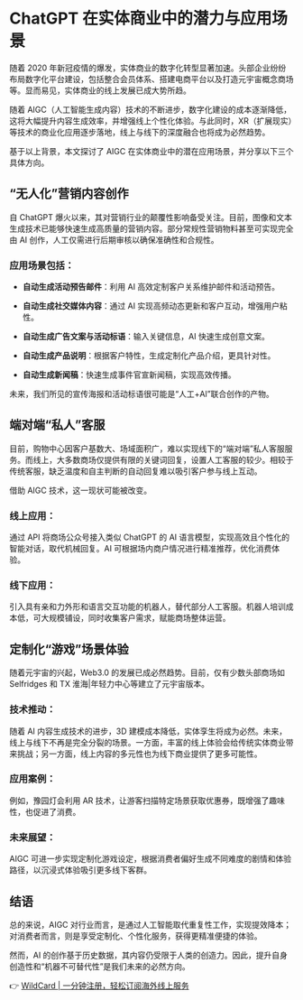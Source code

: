 # ChatGPT 在实体商业中的潜力与应用场景

随着 2020 年新冠疫情的爆发，实体商业的数字化转型显著加速。头部企业纷纷布局数字化平台建设，包括整合会员体系、搭建电商平台以及打造元宇宙概念商场等。显而易见，实体商业的线上发展已成大势所趋。

随着 AIGC（人工智能生成内容）技术的不断进步，数字化建设的成本逐渐降低，这将大幅提升内容生成效率，并增强线上个性化体验。与此同时，XR（扩展现实）等技术的商业化应用逐步落地，线上与线下的深度融合也将成为必然趋势。

基于以上背景，本文探讨了 AIGC 在实体商业中的潜在应用场景，并分享以下三个具体方向。

## “无人化”营销内容创作

自 ChatGPT 爆火以来，其对营销行业的颠覆性影响备受关注。目前，图像和文本生成技术已能够快速生成高质量的营销内容。部分常规性营销物料甚至可实现完全由 AI 创作，人工仅需进行后期审核以确保准确性和合规性。

### 应用场景包括：
- **自动生成活动预告邮件**：利用 AI 高效定制客户关系维护邮件和活动预告。
  
  

- **自动生成社交媒体内容**：通过 AI 实现高频动态更新和客户互动，增强用户粘性。
- **自动生成广告文案与活动标语**：输入关键信息，AI 快速生成创意文案。
  
  

- **自动生成产品说明**：根据客户特性，生成定制化产品介绍，更具针对性。
- **自动生成新闻稿**：快速生成事件官宣新闻稿，实现高效传播。

未来，我们所见的宣传海报和活动标语很可能是“人工+AI”联合创作的产物。

## 端对端“私人”客服

目前，购物中心因客户基数大、场域面积广，难以实现线下的“端对端”私人客服服务。而线上，大多数商场仅提供有限的关键词回复，设置人工客服的较少。相较于传统客服，缺乏温度和自主判断的自动回复难以吸引客户参与线上互动。

借助 AIGC 技术，这一现状可能被改变。

### 线上应用：
通过 API 将商场公众号接入类似 ChatGPT 的 AI 语言模型，实现高效且个性化的智能对话，取代机械回复。AI 可根据场内商户情况进行精准推荐，优化消费体验。

### 线下应用：
引入具有亲和力外形和语言交互功能的机器人，替代部分人工客服。机器人培训成本低，可大规模铺设，同时收集客户需求，赋能商场整体运营。

## 定制化“游戏”场景体验

随着元宇宙的兴起，Web3.0 的发展已成必然趋势。目前，仅有少数头部商场如 Selfridges 和 TX 淮海|年轻力中心等建立了元宇宙版本。

### 技术推动：
随着 AI 内容生成技术的进步，3D 建模成本降低，实体孪生将成为必然。未来，线上与线下不再是完全分裂的场景。一方面，丰富的线上体验会给传统实体商业带来挑战；另一方面，线上内容的多元性也为线下商业提供了更多可能性。

### 应用案例：
例如，豫园灯会利用 AR 技术，让游客扫描特定场景获取优惠券，既增强了趣味性，也促进了消费。

### 未来展望：
AIGC 可进一步实现定制化游戏设定，根据消费者偏好生成不同难度的剧情和体验路径，以沉浸式体验吸引更多线下客群。

## 结语

总的来说，AIGC 对行业而言，是通过人工智能取代重复性工作，实现提效降本；对消费者而言，则是享受定制化、个性化服务，获得更精准便捷的体验。

然而，AI 的创作基于历史数据，其内容仍受限于人类的创造力。因此，提升自身创造性和“机器不可替代性”是我们未来的必然方向。

👉 [WildCard | 一分钟注册，轻松订阅海外线上服务](https://bbtdd.com/WildCard)
